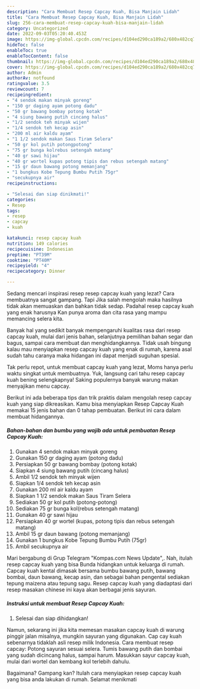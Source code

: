 ```yaml
---
description: "Cara Membuat Resep Capcay Kuah, Bisa Manjain Lidah"
title: "Cara Membuat Resep Capcay Kuah, Bisa Manjain Lidah"
slug: 256-cara-membuat-resep-capcay-kuah-bisa-manjain-lidah
category: Uncategorized
date: 2022-09-03T05:20:40.453Z
image: https://img-global.cpcdn.com/recipes/d104ed290ca189a2/680x482cq70/resep-capcay-kuah-foto-resep-utama.jpg
hideToc: false
enableToc: true
enableTocContent: false
thumbnail: https://img-global.cpcdn.com/recipes/d104ed290ca189a2/680x482cq70/resep-capcay-kuah-foto-resep-utama.jpg
cover: https://img-global.cpcdn.com/recipes/d104ed290ca189a2/680x482cq70/resep-capcay-kuah-foto-resep-utama.jpg
author: Admin
authorAv: notfound
ratingvalue: 3.5
reviewcount: 7
recipeingredient:
- "4 sendok makan minyak goreng"
- "150 gr daging ayam potong dadu"
- "50 gr bawang bombay potong kotak"
- "4 siung bawang putih cincang halus"
- "1/2 sendok teh minyak wijen"
- "1/4 sendok teh kecap asin"
- "200 ml air kaldu ayam"
- "1 1/2 sendok makan Saus Tiram Selera"
- "50 gr kol putih potongpotong"
- "75 gr bunga kolrebus setengah matang"
- "40 gr sawi hijau"
- "40 gr wortel kupas potong tipis dan rebus setengah matang"
- "15 gr daun bawang potong memanjang"
- "1 bungkus Kobe Tepung Bumbu Putih 75gr"
- "secukupnya air"
recipeinstructions:

- "Selesai dan siap dinikmati!"
categories:
- Resep
tags:
- resep
- capcay
- kuah

katakunci: resep capcay kuah 
nutrition: 149 calories
recipecuisine: Indonesian
preptime: "PT39M"
cooktime: "PT40M"
recipeyield: "4"
recipecategory: Dinner

---
```



Sedang mencari inspirasi resep resep capcay kuah yang lezat? Cara membuatnya sangat gampang. Tapi Jika salah mengolah maka hasilnya tidak akan memuaskan dan bahkan tidak sedap. Padahal resep capcay kuah yang enak harusnya Kan punya aroma dan cita rasa yang mampu memancing selera kita.


Banyak hal yang sedikit banyak mempengaruhi kualitas rasa dari resep capcay kuah, mulai dari jenis bahan, selanjutnya pemilihan bahan segar dan bagus, sampai cara membuat dan menghidangkannya. Tidak usah bingung kalau mau menyiapkan resep capcay kuah yang enak di rumah, karena asal sudah tahu caranya maka hidangan ini dapat menjadi suguhan spesial.

Tak perlu repot, untuk membuat capcay kuah yang lezat, Moms hanya perlu waktu singkat untuk membuatnya. Yuk, langsung cari tahu resep capcay kuah bening selengkapnya! Saking populernya banyak warung makan menyajikan menu capcay.


Berikut ini ada beberapa tips dan trik praktis dalam mengolah resep capcay kuah yang siap dikreasikan. Kamu bisa menyiapkan Resep Capcay Kuah memakai 15 jenis bahan dan 0 tahap pembuatan. Berikut ini cara dalam membuat hidangannya.

<!--inarticleads1-->

##### Bahan-bahan dan bumbu yang wajib ada untuk pembuatan Resep Capcay Kuah:

1. Gunakan 4 sendok makan minyak goreng
1. Gunakan 150 gr daging ayam (potong dadu)
1. Persiapkan 50 gr bawang bombay (potong kotak)
1. Siapkan 4 siung bawang putih (cincang halus)
1. Ambil 1/2 sendok teh minyak wijen
1. Siapkan 1/4 sendok teh kecap asin
1. Gunakan 200 ml air kaldu ayam
1. Siapkan 1 1/2 sendok makan Saus Tiram Selera
1. Sediakan 50 gr kol putih (potong-potong)
1. Sediakan 75 gr bunga kol(rebus setengah matang)
1. Gunakan 40 gr sawi hijau
1. Persiapkan 40 gr wortel (kupas, potong tipis dan rebus setengah matang)
1. Ambil 15 gr daun bawang (potong memanjang)
1. Gunakan 1 bungkus Kobe Tepung Bumbu Putih (75gr)
1. Ambil secukupnya air


Mari bergabung di Grup Telegram &#34;Kompas.com News Update&#34;,. Nah, itulah resep capcay kuah yang bisa Bunda hidangkan untuk keluarga di rumah. Capcay kuah kental dimasak bersama bumbu bawang putih, bawang bombai, daun bawang, kecap asin, dan sebagai bahan pengental sediakan tepung maizena atau tepung sagu. Resep capcay kuah yang diadaptasi dari resep masakan chinese ini kaya akan berbagai jenis sayuran. 

<!--inarticleads2-->

##### Instruksi untuk membuat Resep Capcay Kuah:


1. Selesai dan siap dihidangkan!

Namun, sekarang ini jika kita memesan masakan capcay kuah di warung pinggir jalan misalnya, mungkin sayuran yang digunakan. Cap cay kuah sebenarnya tidaklah asli resep milik Indonesia. Cara membuat resep capcay: Potong sayuran sesuai selera. Tumis bawang putih dan bombai yang sudah dicincang halus, sampai harum. Masukkan sayur capcay kuah, mulai dari wortel dan kembang kol terlebih dahulu. 

Bagaimana? Gampang kan? Itulah cara menyiapkan resep capcay kuah yang bisa anda lakukan di rumah. Selamat menikmati
